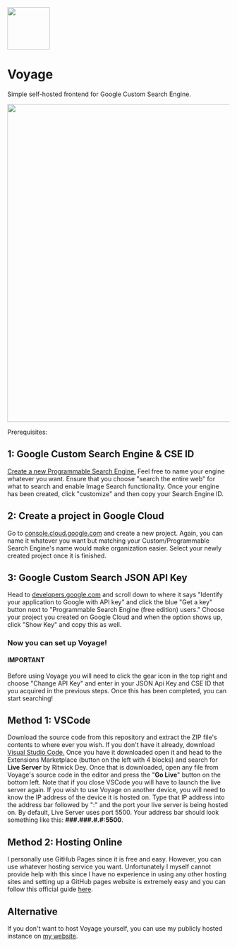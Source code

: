 <img src="https://bonnie39.github.io/img/bdev-makeshift-img-cdn/voyage-logo.webp" width="96" />

# Voyage

Simple self-hosted frontend for Google Custom Search Engine.

<div style="text-align:center" align="center">
    <img src="https://bonnie39.github.io/img/bdev-makeshift-img-cdn/voyage-preview.webp" width="720" />
</div>

Prerequisites:

## 1: Google Custom Search Engine & CSE ID

<a href="https://programmablesearchengine.google.com/controlpanel/create" target="_blank">Create a new Programmable Search Engine.</a>
Feel free to name your engine whatever you want. Ensure that you choose "search the entire web" for what to search and enable Image Search functionality.
Once your engine has been created, click "customize" and then copy your Search Engine ID.

## 2: Create a project in Google Cloud
Go to <a href="https://console.cloud.google.com/" target="_blank">console.cloud.google.com</a> and create a new project. Again, you can name it whatever you want but matching your Custom/Programmable Search Engine's name would make organization easier. Select your newly created project once it is finished.

## 3: Google Custom Search JSON API Key

Head to <a href="https://developers.google.com/custom-search/v1/introduction" target="_blank">developers.google.com</a> and scroll down to where it says "Identify your application to Google with API key" and click the blue "Get a key" button next to "Programmable Search Engine (free edition) users." Choose your project you created on Google Cloud and when the option shows up, click "Show Key" and copy this as well.

### Now you can set up Voyage!

#### **IMPORTANT**
Before using Voyage you will need to click the gear icon in the top right and choose "Change API Key" and enter in your JSON Api Key and CSE ID that you acquired in the previous steps. Once this has been completed, you can start searching!

## Method 1: VSCode

Download the source code from this repository and extract the ZIP file's contents to where ever you wish.
If you don't have it already, download <a href="https://code.visualstudio.com/" target="_blank">Visual Studio Code.</a> Once you have it downloaded open it and head to the Extensions Marketplace (button on the left with 4 blocks) and search for **Live Server** by Ritwick Dey. Once that is downloaded, open any file from Voyage's source code in the editor and press the "**Go Live**" button on the bottom left. Note that if you close VSCode you will have to launch the live server again. If you wish to use Voyage on another device, you will need to know the IP address of the device it is hosted on. Type that IP address into the address bar followed by ":" and the port your live server is being hosted on. By default, Live Server uses port 5500. Your address bar should look something like this: **###.###.#.#:5500**.

## Method 2: Hosting Online

I personally use GitHub Pages since it is free and easy. However, you can use whatever hosting service you want. Unfortunately I myself cannot provide help with this since I have no experience in using any other hosting sites and setting up a GitHub pages website is extremely easy and you can follow this official guide <a href="https://docs.github.com/en/pages/getting-started-with-github-pages/creating-a-github-pages-site" target="_blank">here</a>.

## Alternative

If you don't want to host Voyage yourself, you can use my publicly hosted instance on <a href="https://bonnie39.github.io/voyage" target="_blank">my website</a>.
